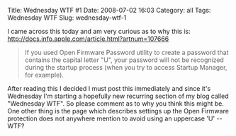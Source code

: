 Title: Wednesday WTF #1
Date: 2008-07-02 16:03
Category: all
Tags: Wednesday WTF
Slug: wednesday-wtf-1

I came across this today and am very curious as to why this is:  
<http://docs.info.apple.com/article.html?artnum=107666>

> If you used Open Firmware Password utility to create a password that contains
> the capital letter "U", your password will not be recognized during the
> startup process (when you try to access Startup Manager, for example).

After reading this I decided I must post this immediately and since it's
Wednesday I'm starting a hopefully new recurring section of my blog called
"Wednesday WTF". So please comment as to why you think this might be. One other
thing is the page which describes settings up the Open Firmware protection does
not anywhere mention to avoid using an uppercase 'U' -- WTF?
